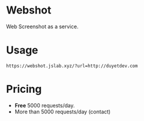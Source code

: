 # Webshot
Web Screenshot as a service.

# Usage
```
https://webshot.jslab.xyz/?url=http://duyetdev.com
```

# Pricing

* **Free** 5000 requests/day.
* More than 5000 requests/day (contact)
